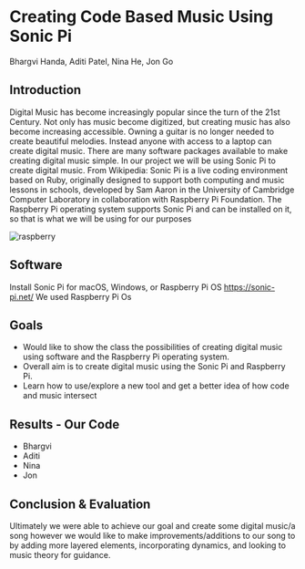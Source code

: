 # Creating Code Based Music Using Sonic Pi 

Bhargvi Handa,  Aditi Patel, Nina He, Jon Go

## Introduction

Digital Music has become increasingly popular since the turn of the 21st Century. Not only has music become digitized, but creating music has also become increasing accessible. Owning a guitar is no longer needed to create beautiful melodies. Instead anyone with access to a laptop can create digital music. There are many software packages available to make creating digital music simple. In our project we will be using Sonic Pi to create digital music. From Wikipedia: Sonic Pi is a live coding environment based on Ruby, originally designed to support both computing and music lessons in schools, developed by Sam Aaron in the University of Cambridge Computer Laboratory in collaboration with Raspberry Pi Foundation. The Raspberry Pi operating system supports Sonic Pi and can be installed on it, so that is what we will be using for our purposes

![raspberry](https://pbs.twimg.com/profile_images/3069760833/0108904c62f2d7058abd12476753d44f_400x400.png)

## Software 
Install Sonic Pi for macOS, Windows, or Raspberry Pi OS https://sonic-pi.net/
We used Raspberry Pi Os


## Goals 
* Would like to show the class the possibilities of creating digital music using software and the Raspberry Pi operating system. 
* Overall aim is to create digital music using the Sonic Pi and Raspberry Pi.
* Learn how to use/explore a new tool and get a better idea of how code and music intersect

## Results - Our Code 

* Bhargvi 
* Aditi 
* Nina 
* Jon 

## Conclusion & Evaluation 

Ultimately we were able to achieve our goal and create some digital music/a song however we would like to make improvements/additions to our song to by adding more layered elements, incorporating dynamics, and looking to music theory for guidance. 



